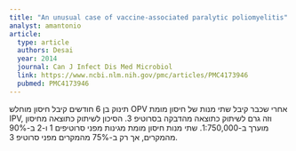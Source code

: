 ```yaml
---
title: "An unusual case of vaccine-associated paralytic poliomyelitis"
analyst: amantonio
article:
  type: article
  authors: Desai
  year: 2014
  journal: Can J Infect Dis Med Microbiol
  link: https://www.ncbi.nlm.nih.gov/pmc/articles/PMC4173946
  pubmed: PMC4173946
---
```


תינוק בן 6 חודשים קיבל חיסון מוחלש OPV אחרי שכבר קיבל שתי מנות של חיסון מומת IPV, וזה גרם לשיתוק כתוצאה מהדבקה בסרוטיפ 3.
הסיכון לשיתוק כתוצאה מחיסון מוערך ב-1:750,000. שתי מנות חיסון מומת מגינות מפני סרוטיפים 1 ו-2 ב-90% מהמקרים, אך רק ב-75% מהמקרים מפני סרוטיפ 3.
